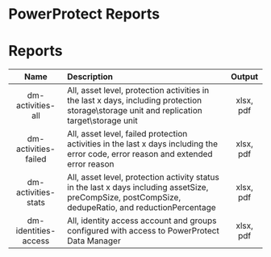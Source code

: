 # PowerProtect Reports

 
# Reports
| Name                 | Description                                                                                                                                          | Output    |
|:--------------------:|:-----------------------------------------------------------------------------------------------------------------------------------------------------|:---------:|
| dm-activities-all    | All, asset level, protection activities in the last x days, including protection storage\storage unit and replication target\storage unit            | xlsx, pdf |
| dm-activities-failed | All, asset level, failed protection activities in the last x days including the error code, error reason and extended error reason                   | xlsx, pdf |
| dm-activities-stats  | All, asset level, protection activity status in the last x days including assetSize, preCompSize, postCompSize, dedupeRatio, and reductionPercentage | xlsx, pdf |
| dm-identities-access | All, identity access account and groups configured with access to PowerProtect Data Manager                                                          | xlsx, pdf |